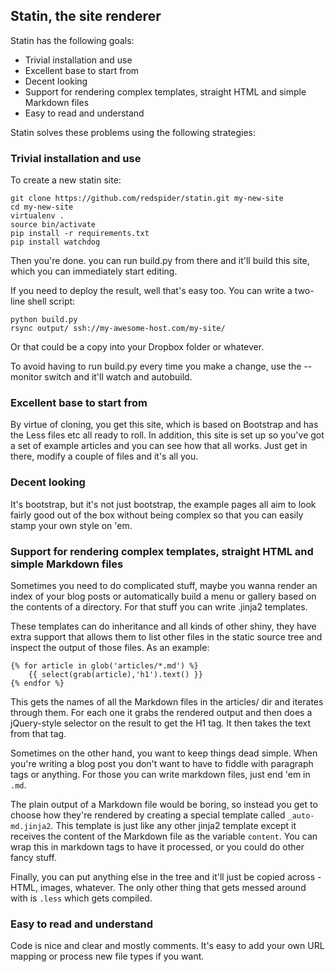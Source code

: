 ## Statin, the site renderer

Statin has the following goals:

 * Trivial installation and use
 * Excellent base to start from
 * Decent looking
 * Support for rendering complex templates, straight HTML and simple Markdown files
 * Easy to read and understand

Statin solves these problems using the following strategies:

### Trivial installation and use

To create a new statin site:

```
git clone https://github.com/redspider/statin.git my-new-site
cd my-new-site
virtualenv .
source bin/activate
pip install -r requirements.txt
pip install watchdog
```

Then you're done. you can run build.py from there and it'll build this site, which you can immediately
start editing.

If you need to deploy the result, well that's easy too. You can write a two-line shell script:

```
python build.py
rsync output/ ssh://my-awesome-host.com/my-site/
```

Or that could be a copy into your Dropbox folder or whatever.

To avoid having to run build.py every time you make a change, use the --monitor switch and it'll watch
and autobuild.

### Excellent base to start from

By virtue of cloning, you get this site, which is based on Bootstrap and has the Less files etc all ready to
roll. In addition, this site is set up so you've got a set of example articles and you can see how that all
works. Just get in there, modify a couple of files and it's all you.

### Decent looking

It's bootstrap, but it's not just bootstrap, the example pages all aim to look fairly good out of the box
without being complex so that you can easily stamp your own style on 'em.

### Support for rendering complex templates, straight HTML and simple Markdown files

Sometimes you need to do complicated stuff, maybe you wanna render an index of your blog posts or automatically
build a menu or gallery based on the contents of a directory. For that stuff you can write .jinja2 templates.

These templates can do inheritance and all kinds of other shiny, they have extra support that allows them to
list other files in the static source tree and inspect the output of those files. As an example:

```
{% for article in glob('articles/*.md') %}
    {{ select(grab(article),'h1').text() }}
{% endfor %}
```

This gets the names of all the Markdown files in the articles/ dir and iterates through them. For
each one it grabs the rendered output and then does a jQuery-style selector on the result to get the H1 tag. It
then takes the text from that tag.

Sometimes on the other hand, you want to keep things dead simple. When you're writing a blog post you don't want
to have to fiddle with paragraph tags or anything. For those you can write markdown files, just end 'em in ```.md```.

The plain output of a Markdown file would be boring, so instead you get to choose how they're rendered by
creating a special template called ```_auto-md.jinja2```. This template is just like any other jinja2 template
except it receives the content of the Markdown file as the variable ```content```. You can wrap this in markdown
tags to have it processed, or you could do other fancy stuff.

Finally, you can put anything else in the tree and it'll just be copied across - HTML, images, whatever. The only
other thing that gets messed around with is ```.less``` which gets compiled.

### Easy to read and understand

Code is nice and clear and mostly comments. It's easy to add your own URL mapping or process new file
types if you want.
